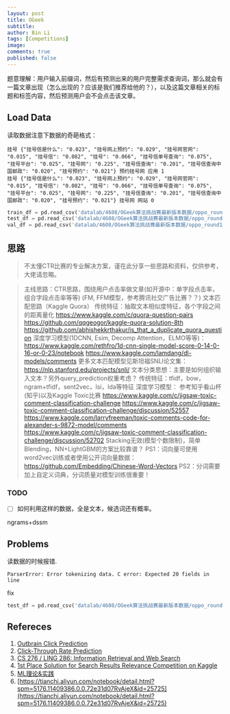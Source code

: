 ```yaml
---
layout: post
title: OGeek
subtitle:
author: Bin Li
tags: [Competitions]
image: 
comments: true
published: false
---
```


题意理解：用户输入前缀词，然后有预测出来的用户完整需求查询词，那么就会有一篇文章出现（怎么出现的？应该是我们推荐给他的？），以及这篇文章相关的标题和标签内容，然后预测用户会不会点击该文章。

## Load Data
读取数据注意下数据的奇葩格式：
```
挂号 {"挂号信是什么": "0.023", "挂号网上预约": "0.029", "挂号网官网": "0.015", "挂号信": "0.082", "挂号": "0.066", "挂号信单号查询": "0.075", "挂号平台": "0.025", "挂号网": "0.225", "挂号信查询": "0.201", "挂号信查询中国邮政": "0.020", "挂号预约": "0.021"} 预约挂号网 应用 1
挂号 {"挂号信是什么": "0.023", "挂号网上预约": "0.029", "挂号网官网": "0.015", "挂号信": "0.082", "挂号": "0.066", "挂号信单号查询": "0.075", "挂号平台": "0.025", "挂号网": "0.225", "挂号信查询": "0.201", "挂号信查询中国邮政": "0.020", "挂号预约": "0.021"} 挂号网 网站 0
```



```python
train_df = pd.read_csv('datalab/4608/OGeek算法挑战赛最新版本数据/oppo_round1_train_20180929.txt', sep='\t', error_bad_lines=False, names=['prefix', 'query_prediction', 'title', 'tag', 'label'])
test_df = pd.read_csv('datalab/4608/OGeek算法挑战赛最新版本数据/oppo_round1_test_A_20180929.txt', sep='\t', error_bad_lines=False, names=['prefix', 'query_prediction', 'title', 'tag'])
val_df = pd.read_csv('datalab/4608/OGeek算法挑战赛最新版本数据/oppo_round1_vali_20180929.txt', sep='\t', error_bad_lines=False, names=['prefix', 'query_prediction', 'title', 'tag', 'label'])
```

## 思路
> 不太懂CTR比赛的专业解决方案，谨在此分享一些思路和资料，仅供参考，大佬请忽略。

> 主线思路：CTR思路，围绕用户点击率做文章(如开源中：单字段点击率，组合字段点击率等等) (FM, FFM模型，参考腾讯社交广告比赛？？)
> 文本匹配思路（Kaggle Quora） 传统特征：抽取文本相似度特征，各个字段之间的距离量化 https://www.kaggle.com/c/quora-question-pairs https://github.com/qqgeogor/kaggle-quora-solution-8th https://github.com/abhishekkrthakur/is_that_a_duplicate_quora_question
> 深度学习模型(1DCNN, Esim, Decomp Attention，ELMO等等)： https://www.kaggle.com/rethfro/1d-cnn-single-model-score-0-14-0-16-or-0-23/notebook https://www.kaggle.com/lamdang/dl-models/comments 更多文本匹配模型见斯坦福SNLI论文集：https://nlp.stanford.edu/projects/snli/
> 文本分类思想：主要是如何组织输入文本？另外query_prediction权重考虑？ 传统特征：tfidf，bow，ngram+tfidf，sent2vec，lsi，lda等特征 深度学习模型： 参考知乎看山杯(知乎)以及Kaggle Toxic比赛 https://www.kaggle.com/c/jigsaw-toxic-comment-classification-challenge https://www.kaggle.com/c/jigsaw-toxic-comment-classification-challenge/discussion/52557 https://www.kaggle.com/larryfreeman/toxic-comments-code-for-alexander-s-9872-model/comments https://www.kaggle.com/c/jigsaw-toxic-comment-classification-challenge/discussion/52702
> Stacking无效(模型个数限制)，简单Blending，NN+LightGBM的方案比较靠谱？
> PS1：词向量可使用word2vec训练或者使用公开词向量数据：https://github.com/Embedding/Chinese-Word-Vectors PS2：分词需要加上自定义词典，分词质量对模型训练很重要！



### TODO
- [ ] 如何利用这样的数据，全是文本，候选词还有概率。

ngrams+dssm

## Problems
读数据的时候报错.

```shell
ParserError: Error tokenizing data. C error: Expected 20 fields in line
```

fix

```python
test_df = pd.read_csv('datalab/4608/OGeek算法挑战赛最新版本数据/oppo_round1_test_A_20180929.txt', sep=' ', error_bad_lines=False)
```



## Refereces
1. [Outbrain Click Prediction](https://www.kaggle.com/c/outbrain-click-prediction/data)
2. [Click-Through Rate Prediction](https://www.kaggle.com/c/avazu-ctr-prediction/data)
3. [CS 276 / LING 286: Information Retrieval and Web Search](https://web.stanford.edu/class/cs276/)
4. [1st Place Solution for Search Results Relevance Competition on Kaggle](https://github.com/ChenglongChen/Kaggle_CrowdFlower)
5. [ML理论&实践](https://zhuanlan.zhihu.com/c_152307828)
6. [https://tianchi.aliyun.com/notebook/detail.html?spm=5176.11409386.0.0.72e31d07RvAjeX&id=25725](https://tianchi.aliyun.com/notebook/detail.html?spm=5176.11409386.0.0.72e31d07RvAjeX&id=25725)